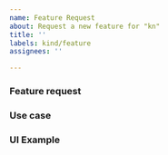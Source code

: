 ```yaml
---
name: Feature Request
about: Request a new feature for "kn"
title: ''
labels: kind/feature
assignees: ''

---
```

<!-- If you need to report a security issue with Knative, send an email to knative-security@googlegroups.com. -->

### Feature request

<!-- Please describe the feature request and why you would like to have it -->

### Use case

<!-- Please add a concrete use case to demonstrate how suhc a feature would add value for the user. If you don't have a use case for your feature, please remove this section (however providing a good use case increases the likelihood to be picked up) -->

### UI Example

<!-- If this is about a new command or command line options, please let us know how you would add it to the "kn" UI (in the code block below). If this is not applicable for your feature, delete this section. -->

```

```

<!--
Optional Classifications, remove the '> ' to select:
> /kind good-first-issue
> /kind proposal
> /kind doc
> /kind cleanup
-->
